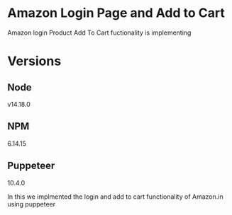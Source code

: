 # **Amazon Login Page and Add to Cart**

Amazon login Product Add To Cart fuctionality is implementing

# Versions

## Node

v14.18.0

## NPM

6.14.15

## Puppeteer

10.4.0

In this we implmented the login and add to cart functionality of Amazon.in using puppeteer
